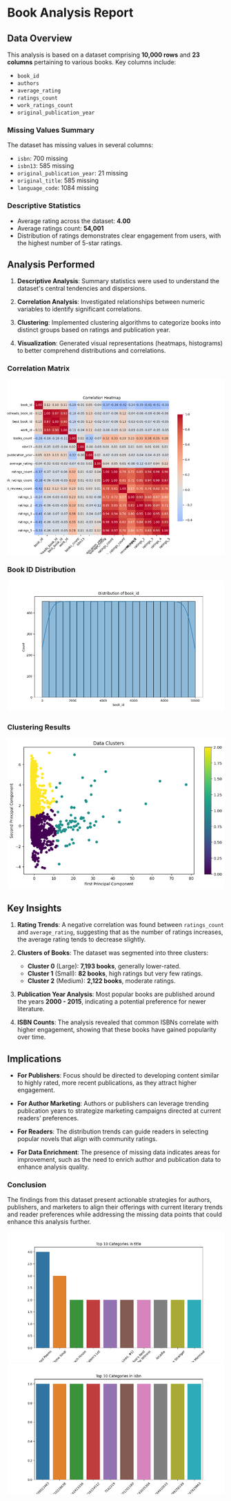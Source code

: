 # Book Analysis Report

## Data Overview

This analysis is based on a dataset comprising **10,000 rows** and **23 columns** pertaining to various books. Key columns include:
- `book_id`
- `authors`
- `average_rating`
- `ratings_count`
- `work_ratings_count`
- `original_publication_year`

### Missing Values Summary
The dataset has missing values in several columns:
- `isbn`: 700 missing
- `isbn13`: 585 missing
- `original_publication_year`: 21 missing
- `original_title`: 585 missing
- `language_code`: 1084 missing

### Descriptive Statistics
- Average rating across the dataset: **4.00**
- Average ratings count: **54,001**
- Distribution of ratings demonstrates clear engagement from users, with the highest number of 5-star ratings.

## Analysis Performed

1. **Descriptive Analysis**: Summary statistics were used to understand the dataset's central tendencies and dispersions.
  
2. **Correlation Analysis**: Investigated relationships between numeric variables to identify significant correlations.

3. **Clustering**: Implemented clustering algorithms to categorize books into distinct groups based on ratings and publication year.

4. **Visualization**: Generated visual representations (heatmaps, histograms) to better comprehend distributions and correlations.

### Correlation Matrix
![Correlation Heatmap](goodreads/correlation_heatmap.png)

### Book ID Distribution
![Book ID Distribution](goodreads/book_id_distribution.png)

### Clustering Results
![Clusters](goodreads/clusters.png)

## Key Insights

1. **Rating Trends**: A negative correlation was found between `ratings_count` and `average_rating`, suggesting that as the number of ratings increases, the average rating tends to decrease slightly.

2. **Clusters of Books**: The dataset was segmented into three clusters:
   - **Cluster 0** (Large): **7,193 books**, generally lower-rated.
   - **Cluster 1** (Small): **82 books**, high ratings but very few ratings.
   - **Cluster 2** (Medium): **2,122 books**, moderate ratings.

3. **Publication Year Analysis**: Most popular books are published around the years **2000 - 2015**, indicating a potential preference for newer literature.

4. **ISBN Counts**: The analysis revealed that common ISBNs correlate with higher engagement, showing that these books have gained popularity over time.

## Implications

- **For Publishers**: Focus should be directed to developing content similar to highly rated, more recent publications, as they attract higher engagement.
  
- **For Author Marketing**: Authors or publishers can leverage trending publication years to strategize marketing campaigns directed at current readers’ preferences.

- **For Readers**: The distribution trends can guide readers in selecting popular novels that align with community ratings.

- **For Data Enrichment**: The presence of missing data indicates areas for improvement, such as the need to enrich author and publication data to enhance analysis quality.

### Conclusion
The findings from this dataset present actionable strategies for authors, publishers, and marketers to align their offerings with current literary trends and reader preferences while addressing the missing data points that could enhance this analysis further.

![Top Categories by Title](goodreads/title_top_categories.png)
![Top Categories by ISBN](goodreads/isbn_top_categories.png)